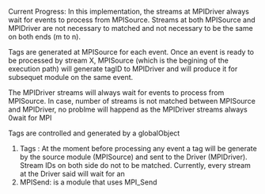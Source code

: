 Current Progress: In this implementation, the streams at MPIDriver always wait for events to process from MPISource. Streams at both MPISource and MPIDriver are not necessary to matched and not necessary to be the same on both ends (m to n). 

Tags are generated at MPISource for each event. Once an event is ready to be processed by stream X, MPISource (which is the begining of the execution path) will generate tagID to MPIDriver and will produce it for subsequet module on the same event.  
 

The MPIDriver streams will always wait for events to process from MPISource. In case, number of streams is not matched between MPISource and MPIDriver, no problme will happend as the MPIDriver streams always 0wait for MPI


Tags are controlled and generated by a globalObject 





1. Tags : At the moment before processing any event a tag will be generate by the source module (MPISource) and sent to the Driver (MPIDriver). Stream IDs on both side do not to be matched. Currently, every stream at the Driver said will wait for an   
1. MPISend: is a module that uses MPI_Send
